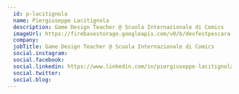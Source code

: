 ```yaml
---
  id: p-lacitignola
  name: Piergiuseppe Lacitignola
  description: Game Design Teacher @ Scuola Internazionale di Comics
  imageUrl: https://firebasestorage.googleapis.com/v0/b/devfestpescara-2023.appspot.com/o/speakers%2Fp-lacitignola.jpeg?alt=media&token=3004358a-3b18-42ea-9766-1badb547281e
  company: 
  jobTitle: Game Design Teacher @ Scuola Internazionale di Comics
  social.instagram: 
  social.facebook: 
  social.linkedin: https://www.linkedin.com/in/piergiuseppe-lacitignola-5b277097/
  social.twitter: 
  social.blog: 
---
```


  